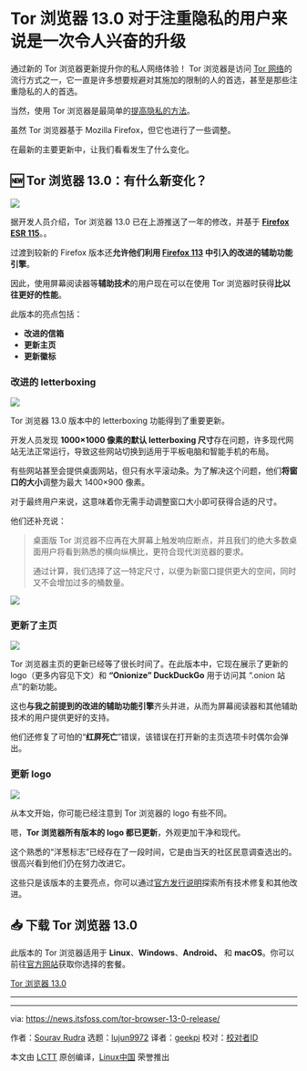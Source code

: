 [#]: subject: "Tor Browser 13.0 Release is an Exciting Upgrade for Privacy-Focused Users"
[#]: via: "https://news.itsfoss.com/tor-browser-13-0-release/"
[#]: author: "Sourav Rudra https://news.itsfoss.com/author/sourav/"
[#]: collector: "lujun9972/lctt-scripts-1693450080"
[#]: translator: "geekpi"
[#]: reviewer: " "
[#]: publisher: " "
[#]: url: " "

Tor 浏览器 13.0 对于注重隐私的用户来说是一次令人兴奋的升级
======
通过新的 Tor 浏览器更新提升你的私人网络体验！
Tor 浏览器是访问 [Tor 网络][1]的流行方式之一，它一直是许多想要规避对其施加的限制的人的首选，甚至是那些注重隐私的人的首选。

当然，使用 Tor 浏览器是最简单的[提高隐私的方法][2]。

虽然 Tor 浏览器基于 Mozilla Firefox，但它也进行了一些调整。

在最新的主要更新中，让我们看看发生了什么变化。

## 🆕 Tor 浏览器 13.0：有什么新变化？

![][3]

据开发人员介绍，Tor 浏览器 13.0 已在上游推送了一年的修改，并基于 [**Firefox ESR 115**][4]。。

过渡到较新的 Firefox 版本还**允许他们利用 [Firefox 113][5] 中引入的改进的辅助功能引擎**。

因此，使用屏幕阅读器等**辅助技术**的用户现在可以在使用 Tor 浏览器时获得**比以往更好的性能**。

此版本的亮点包括：

   * **改进的信箱**
   * **更新主页**
   * **更新徽标**



### 改进的 letterboxing

![][7]

Tor 浏览器 13.0 版本中的 letterboxing 功能得到了重要更新。

开发人员发现 **1000×1000 像素的默认 letterboxing 尺寸**存在问题，许多现代网站无法正常运行，导致这些网站切换到适用于平板电脑和智能手机的布局。

有些网站甚至会提供桌面网站，但只有水平滚动条。为了解决这个问题，他们**将窗口的大小**调整为最大 1400×900 像素。

对于最终用户来说，这意味着你无需手动调整窗口大小即可获得合适的尺寸。

他们还补充说：

> 桌面版 Tor 浏览器不应再在大屏幕上触发响应断点，并且我们的绝大多数桌面用户将看到熟悉的横向纵横比，更符合现代浏览器的要求。
>
> 通过计算，我们选择了这一特定尺寸，以便为新窗口提供更大的空间，同时又不会增加过多的桶数量。

![][8]

### 更新了主页

![][9]

Tor 浏览器主页的更新已经等了很长时间了。在此版本中，它现在展示了更新的 logo（更多内容见下文）和 **“Onionize” DuckDuckGo** 用于访问其 “.onion 站点”的新功能。

这也**与我之前提到的改进的辅助功能引擎**齐头并进，从而为屏幕阅读器和其他辅助技术的用户提供更好的支持。

他们还修复了可怕的“**红屏死亡**”错误，该错误在打开新的主页选项卡时偶尔会弹出。

### 更新 logo

![][10]

从本文开始，你可能已经注意到 Tor 浏览器的 logo 有些不同。

嗯，**Tor 浏览器所有版本的 logo 都已更新**，外观更加干净和现代。

这个熟悉的“洋葱标志”已经存在了一段时间，它是由当天的社区民意调查选出的。很高兴看到他们仍在努力改进它。

这些只是该版本的主要亮点，你可以通过[官方发行说明][11]探索所有技术修复和其他改进。

## 📥 下载 Tor 浏览器 13.0

此版本的 Tor 浏览器适用于 **Linux**、**Windows**、**Android、** 和 **macOS**。你可以前往[官方网站][12]获取你选择的套餐。

[Tor 浏览器 13.0][12]

* * *

--------------------------------------------------------------------------------

via: https://news.itsfoss.com/tor-browser-13-0-release/

作者：[Sourav Rudra][a]
选题：[lujun9972][b]
译者：[geekpi](https://github.com/geekpi)
校对：[校对者ID](https://github.com/校对者ID)

本文由 [LCTT](https://github.com/LCTT/TranslateProject) 原创编译，[Linux中国](https://linux.cn/) 荣誉推出

[a]: https://news.itsfoss.com/author/sourav/
[b]: https://github.com/lujun9972
[1]: https://en.wikipedia.org/wiki/Tor_(network)
[2]: https://itsfoss.com/improve-privacy/
[3]: https://news.itsfoss.com/content/images/2023/10/Tor_Browser_13.0_1.png
[4]: https://www.mozilla.org/en-US/firefox/115.0esr/releasenotes/
[5]: https://www.mozilla.org/en-US/firefox/113.0/releasenotes/
[7]: https://news.itsfoss.com/content/images/2023/10/Tor_Browser_13.0_2.png
[8]: https://news.itsfoss.com/content/images/2023/04/Follow-us-on-Google-News.png
[9]: https://news.itsfoss.com/content/images/2023/10/Tor_Browser_13.0_3.png
[10]: https://news.itsfoss.com/content/images/2023/10/Tor_Browser_13.0_4.png
[11]: https://blog.torproject.org/new-release-tor-browser-130/
[12]: https://www.torproject.org/download/

